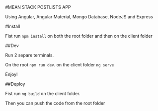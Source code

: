 #MEAN STACK POSTLISTS APP

Using Angular, Angular Material, Mongo Database, NodeJS and Express

#Install

Fist run `npm install` on both the root folder and then on the client folder

##Dev

Run 2 separe terminals.

On the root `npm run dev`. on the client folder `ng serve`

Enjoy!

##Deploy

Fist run `ng build` on the client folder.

Then you can push the code from the root folder
